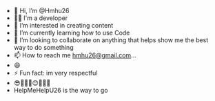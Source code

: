 - 👋 Hi, I’m @Hmhu26
- 👍🏽 I'm a developer 
- 👀 I’m interested in creating content 
- 🌱 I’m currently learning how to use Code 
- 💞️ I’m looking to collaborate on anything that helps show me the best way to do something 
- 📫 How to reach me hmhu26@gmail.com...
- 😄 
- ⚡ Fun fact: im very respectful
- 😎👍🏽💯😊🙋🏾‍♂️
- HelpMeHelpU26 is the way to go 

<!---
Hmhu26/Hmhu26 is a ✨ special ✨ repository because its `README.md` (this file) appears on your GitHub profile.
You can click the Preview link to take a look at your changes.
